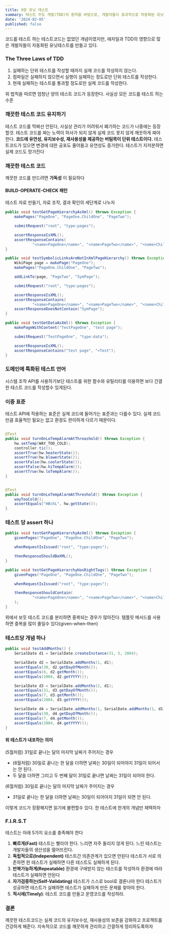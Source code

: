 ```yaml
---
title: 9장 유닛 테스트
summary: 테스트 주도 개발(TDD)의 원칙을 바탕으로, 개발자들이 효과적으로 자동화된 유닛 테스트를 만들 수 있는 방법을 제공합니다. TDD의 세 가지 법칙을 포함하여, 테스트 코드를 깨끗하고 유지보수가 가능하게 유지하는 방법, 도메인에 특화된 테스트 언어의 사용, 그리고 테스트가 지켜야 할 F.I.R.S.T 원칙을 설명하여, 테스트 코드가 실제 코드만큼 중요하며 그에 따라 질 높은 소프트웨어 개발을 돕는 중요한 요소임을 강조합니다.
date: '2024-02-05'
published: false
---
```


코드를 테스트 하는 테스트코드는 없었던 개념이였지만, 애자일과 TDD의 영향으로 많은 개발자들이 자동화된 유닛테스트를 만들고 있다.

### The Three Laws of TDD

1. 실패하는 단위 테스트를 작성할 때까지 실제 코드를 작성하지 않는다.
2. 컴파일은 실패하지 않으면서 실행이 실패하는 정도로만 단위 테스트를 작성한다.
3. 현재 실패하는 테스트를 통과할 정도로만 실제 코드를 작성한다.

위 법칙을 따르면 엄청난 양의 테스트 코드가 등장한다. 사실상 모든 코드를 테스트 하는수준

### 깨끗한 테스트 코드 유지하기

테스트 코드를 막짜선 안된다, 사실상 관리가 어려워서 폐기하는 코드가 나중에는 등장할것.
테스트 코드를 짜는 노력이 허사가 되지 않게 실제 코드 못지 않게 깨끗하게 짜야 한다.
**코드에 유연성, 유지보수성, 재사용성을 제공하는 버팀목이 단위 테스트이다.**
테스트코드가 있으면 변경에 대한 공포도 줄어들고 유연성도 증가한다.
테스트가 지저분하면 실제 코드도 망가진다

### 깨끗한 테스트 코드

깨끗한 코드를 만드려면 **가독성** 이 필요하다

#### BUILD-OPERATE-CHECK 패턴

테스트 자료 만들기, 자료 조작, 결과 확인의 세단계로 나누자

```java
public void testGetPageHierarchyAsXml() throws Exception {
    makePages("PageOne", "PageOne.ChildOne", "PageTwo");

    submitRequest("root", "type:pages");

    assertResponseIsXML();
    assertResponseContains(
            "<name>PageOne</name>", "<name>PageTwo</name>", "<name>ChildOne</name>");
}

public void testSymbolicLinksAreNotInXmlPageHierarchy() throws Exception {
    WikiPage page = makePage("PageOne");
    makePages("PageOne.ChildOne", "PageTwo");

    addLinkTo(page, "PageTwo", "SymPage");

    submitRequest("root", "type:pages");

    assertResponseIsXML();
    assertResponseContains(
            "<name>PageOne</name>", "<name>PageTwo</name>", "<name>ChildOne</name>");
    assertResponseDoesNotContain("SymPage");
}

public void testGetDataAsXml() throws Exception {
    makePageWithContent("TestPageOne", "test page");

    submitRequest("TestPageOne", "type:data");

    assertResponseIsXML();
    assertResponseContains("test page", "<Test");
}
```

### 도메인에 특화된 테스트 언어

시스템 조작 API를 사용하기보단 테스트를 위한 함수와 유틸리티를 이용하면 보다 간결한 테스트 코드를 작성할수 있게된다.

### 이중 표준

테스트 API에 적용하는 표준은 실제 코드에 들어가는 표준과는 다를수 있다. 실제 코드만큼 효율적인 필요는 없고 환경도 판이하게 다르기 때문이다.

```java

@Test
public void turnOnLoTempAlarmAtThreashold() throws Exception {
    hw.setTemp(WAY_TOO_COLD);
    controller.tic();
    assertTrue(hw.heaterState());
    assertTrue(hw.blowerState());
    assertFalse(hw.coolerState());
    assertFalse(hw.hiTempAlarm());
    assertTrue(hw.loTempAlarm());
}
```

```java

@Test
public void turnOnLoTempAlarmAtThreshold() throws Exception {
    wayTooCold();
    assertEquals("HBchL", hw.getState());
}
```

### 테스트 당 assert 하나

```java
public void testGetPageHierarchyAsXml() throws Exception {
    givenPages("PageOne", "PageOne.ChildOne", "PageTwo");

    whenRequestIsIssued("root", "type:pages");

    thenResponseShouldBeXML();
}

public void testGetPageHierarchyHasRightTags() throws Exception {
    givenPages("PageOne", "PageOne.ChildOne", "PageTwo");

    whenRequestIsIssued("root", "type:pages");

    thenResponseShouldContain(
            "<name>PageOne</name>", "<name>PageTwo</name>", "<name>ChildOne</name>"
    );
}
```

위에서 보듯 테스트 코드를 분리하면 중복되는 경우가 많아진다. 템플릿 메서드를 사용하면 중복을 많이 줄일수 있다(given-when-then)

### 테스트당 개념 하나

```java
public void testAddMonths() {
    SerialDate d1 = SerialDate.createInstance(31, 5, 2004);

    SerialDate d2 = SerialDate.addMonths(1, d1);
    assertEquals(30, d2.getDayOfMonth());
    assertEquals(6, d2.getMonth());
    assertEquals(2004, d2.getYYYY());

    SerialDate d3 = SerialDate.addMonths(2, d1);
    assertEquals(31, d3.getDayOfMonth());
    assertEquals(7, d3.getMonth());
    assertEquals(2004, d3.getYYYY());

    SerialDate d4 = SerialDate.addMonths(1, SerialDate.addMonths(1, d1));
    assertEquals(30, d4.getDayOfMonth());
    assertEquals(7, d4.getMonth());
    assertEquals(2004, d4.getYYYY());
}
```

#### 위 테스트가 내포하는 의미

(5월처럼) 31일로 끝나는 달의 마지막 날짜가 주어지는 경우
- (6월처럼) 30일로 끝나는 한 달을 더하면 날짜는 30일이 되어야지 31일이 되어서는 안 된다. 
- 두 달을 더하면 그리고 두 번째 달이 31일로 끝나면 날짜는 31일이 되어야 한다.

(6월처럼) 30일로 끝나는 달의 마지막 날짜가 주어지는 경우 
- 31일로 끝나는 한 달을 더하면 날짜는 30일이 되어야지 31일이 되면 안 된다.

이렇게 코드가 장황해지면 읽기에 불편할수 있다. 한 테스트에 한개의 개념만 채택하자

### **F.I.R.S.T**

테스트는 아래 5가지 요소를 충족해야 한다

1. **빠르게(Fast)** 테스트는 빨라야 한다. 느리면 자주 돌리지 않게 된다. 느린 테스트는 개발자들의 생산성을 떨어뜨린다.
2. **독립적으로(Independent)** 테스트간 의존관계가 있으면 안된다 테스트가 서로 의존하면 한 테스트가 실패하면 다른 테스트도 실패하게 된다.
3. **반복가능하게(Repeatable)** 환경에 구애받지 않는 테스트를 작성하자 환경에 따라 테스트가 실패하면 안된다
4. **자가검증하는(Self-Validating)** 테스트가 스스로 bool로 결론나야 한다 테스트가 성공하면 테스트가 실패하면 테스트가 실패하게 만든 문제를 찾아야 한다.
5. **적시에(Timely)**: 테스트 코드를 만들고 운영코드를 작성하라.

### 결론

깨끗한 테스트코드는 실제 코드의 유지보수성, 재사용성의 보존을 강화하고 프로젝트를 건강하게 해준다. 지속적으로 코드를 꺠끗하게 관리하고 간결하게 정리하도록하자

